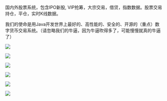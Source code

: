 国内外股票系统，包含IPO新股, VIP抢筹，大宗交易，借贷，指数数据。股票交易持仓，平仓，实时K线数据。

我们的使命是用Java开发世界上最好的、高性能的、安全的、开源的（重点）数字货币交易系统。（请忽略我们的牛逼，因为牛逼吹得多了，可能慢慢就真的牛逼了）



![](C:\Users\yunshuo\AppData\Roaming\marktext\images\2024-09-24-10-38-59-image.png)

![](C:\Users\yunshuo\AppData\Roaming\marktext\images\2024-09-24-10-39-19-image.png)

![](C:\Users\yunshuo\AppData\Roaming\marktext\images\2024-09-24-10-39-31-image.png)

![](C:\Users\yunshuo\AppData\Roaming\marktext\images\2024-09-24-10-39-47-image.png)

![](C:\Users\yunshuo\AppData\Roaming\marktext\images\2024-09-24-10-40-02-image.png)

![](C:\Users\yunshuo\AppData\Roaming\marktext\images\2024-09-24-10-41-06-image.png)
